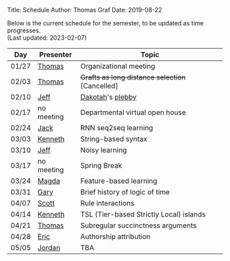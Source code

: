 Title: Schedule
Author: Thomas Graf
Date: 2019-08-22

Below is the current schedule for the semester, to be updated as time progresses.  
(Last updated: 2023-02-07)


| Day   | Presenter          | Topic                                          |
|-------|--------------------|------------------------------------------------|
| 01/27 | [Thomas](https://thomasgraf.net) | Organizational meeting |
| 02/03 | [Thomas](https://thomasgraf.net) | <s>Grafts as long distance selection</s> [Cancelled] |
| 02/10 | [Jeff](https://www.jeffreyheinz.net) | [Dakotah](https://vvulpes0.github.io)'s [plebby](https://hackage.haskell.org/package/language-toolkit-1.0.0.0) |
| 02/17 | no meeting | Departmental virtual open house |
| 02/24 | [Jack](https://jaaack-wang.eu.org) | RNN seq2seq learning   |
| 03/03 | [Kenneth](http://www.kennethhanson.net) | String-based syntax            |
| 03/10 | [Jeff](https://www.jeffreyheinz.net) | Noisy learning       |
| 03/17 | no meeting | Spring Break                     |
| 03/24 | [Magda](https://m-markowska.github.io) | Feature-based learning                      |
| 03/31 | [Gary](https://www.stonybrook.edu/commcms/philosophy/people/_faculty/mar.php) | Brief history of logic of time |
| 04/07 | [Scott](https://snelson89.bitbucket.io) | Rule interactions                         |
| 04/14 | [Kenneth](http://www.kennethhanson.net) | TSL (Tier-based Strictly Local) islands |
| 04/21 | [Thomas](https://thomasgraf.net) | Subregular succinctness arguments  |
| 04/28 | [Eric](https://eric-sclafani.github.io) | Authorship attribution      |
| 05/05 | [Jordan](https://jkodner05.github.io) | TBA |
